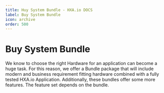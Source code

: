 ```yaml
---
title: Huy System Bundle - HXA.io DOCS
label: Buy System Bundle
icon: archive
order: 500
---
```

# Buy System Bundle

We know to choose the right Hardware for an application can become a huge task. For this reason, we offer a Bundle package that will include modern and business requirement fitting hardware combined with a fully tested HXA.io Application. Additionally, these bundles offer some more features. The feature set depends on the bundle.